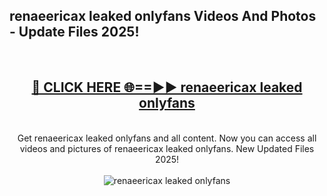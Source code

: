 <h2>renaeericax leaked onlyfans Videos And Photos - Update Files 2025!</h2>
<br>
<div align="center">
<h2><a href="https://top-ai-tools.click/QrbHav" rel="nofollow">🔴 CLICK HERE 🌐==►► renaeericax leaked onlyfans</a></h2>
<br>
Get renaeericax leaked onlyfans and all content. Now you can access all videos and pictures of renaeericax leaked onlyfans. New Updated Files 2025!
<br>
<br>
<a href="https://top-ai-tools.click/QrbHav" rel="nofollow" data-target="animated-image.originalLink"><img src="https://i.ibb.co.com/WyWwxjT/player-gif2.gif" alt="renaeericax leaked onlyfans" style="max-width: 100%; display: inline-block;" data-target="animated-image.originalImage"></a>
</div>
<br>